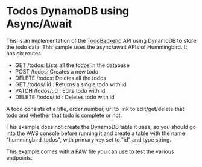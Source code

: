 # Todos DynamoDB using Async/Await

This is an implementation of the [TodoBackend](http://www.todobackend.com/) API using DynamoDB to store the todo data. This sample uses the async/await APIs of Hummingbird. It has six routes

- GET /todos: Lists all the todos in the database
- POST /todos: Creates a new todo
- DELETE /todos: Deletes all the todos
- GET /todos/:id : Returns a single todo with id
- PATCH /todos/:id : Edits todo with id
- DELETE /todos/:id : Deletes todo with id

A todo consists of a title, order number, url to link to edit/get/delete that todo and whether that todo is complete or not.

This example does not create the DynamoDB table it uses, so you should go into the AWS console before running it and create a table with the name "hummingbird-todos", with primary key set to "id" and type string.

This example comes with a [PAW](https://paw.cloud/) file you can use to test the various endpoints.
